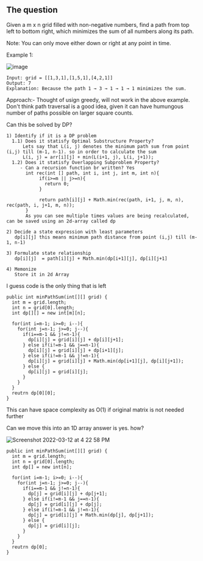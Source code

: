 ## The question

Given a m x n grid filled with non-negative numbers, find a path from top left to bottom right, which minimizes the sum of all numbers along its path.

Note: You can only move either down or right at any point in time.

Example 1:

![image](https://user-images.githubusercontent.com/18497513/157808744-acc342f4-422a-4859-bff7-a7105c3a1535.png)

```
Input: grid = [[1,3,1],[1,5,1],[4,2,1]]
Output: 7
Explanation: Because the path 1 → 3 → 1 → 1 → 1 minimizes the sum.
```

Approach:- Thought of usign greedy, will not work in the above example. Don't think path traversal is a good idea, given it can have humungous number 
of paths possible on larger square counts. 

Can this be solved by DP?

```
1) Identify if it is a DP problem
  1.1) Does it statisfy Optimal Substructure Property?
      Lets say that L(i, j) denotes the minimum path sum from point (i,j) till (m-1, n-1). so in order to calculate the sum
      L(i, j) = arr[i][j] + min(L(i+1, j), L(i, j+1));
  1.2) Does it statisfy Overlapping Subproblem Property?
     - Can a recursion function br written? Yes
       int rec(int [] path, int i, int j, int m, int n){
            if(i>=m || j>=n){
              return 0;
            }
            
            return path[i][j] + Math.min(rec(path, i+1, j, m, n), rec(path, i, j+1, m, n));
       }
       As you can see multiple times values are being recalculated, can be saved using an 2d-array called dp 
       
2) Decide a state expression with least parameters
   dp[i][j] this means minimum path distance from point (i,j) till (m-1, n-1)
   
3) Formulate state relationship
   dp[i][j]  = path[i][j] + Math.min(dp[i+1][j], dp[i][j+1]

4) Memonize
   Store it in 2d Array
```

I guess code is the only thing that is left

```
public int minPathSum(int[][] grid) {
  int m = grid.length;
  int n = grid[0].length;
  int dp[][] = new int[m][n];

  for(int i=m-1; i>=0; i--){
    for(int j=n-1; j>=0; j--){
      if(i==m-1 && j!=n-1){
        dp[i][j] = grid[i][j] + dp[i][j+1];
      } else if(i!=m-1 && j==n-1){
        dp[i][j] = grid[i][j] + dp[i+1][j];
      } else if(i!=m-1 && j!=n-1){
        dp[i][j] = grid[i][j] + Math.min(dp[i+1][j], dp[i][j+1]);
      } else {
        dp[i][j] = grid[i][j];
      }
    }
  }
  reutrn dp[0][0];
}
```
This can have space complexity as O(1) if original matrix is not needed further

Can we move this into an 1D array answer is yes. how? 

![Screenshot 2022-03-12 at 4 22 58 PM](https://user-images.githubusercontent.com/18497513/158015150-2340cb2c-893f-4fcc-a8a9-9bea77a8688d.png)

```
public int minPathSum(int[][] grid) {
  int m = grid.length;
  int n = grid[0].length;
  int dp[] = new int[n];

  for(int i=m-1; i>=0; i--){
    for(int j=n-1; j>=0; j--){
      if(i==m-1 && j!=n-1){
        dp[j] = grid[i][j] + dp[j+1];
      } else if(i!=m-1 && j==n-1){
        dp[j] = grid[i][j] + dp[j];
      } else if(i!=m-1 && j!=n-1){
        dp[j] = grid[i][j] + Math.min(dp[j], dp[j+1]);
      } else {
        dp[j] = grid[i][j];
      }
    }
  }
  reutrn dp[0];
}
```
